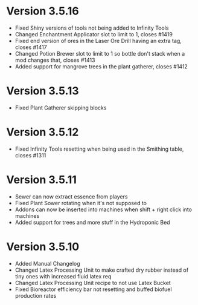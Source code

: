 # Version 3.5.16

* Fixed Shiny versions of tools not being added to Infinity Tools
* Changed Enchantment Applicator slot to limit to 1, closes #1419
* Fixed end version of ores in the Laser Ore Drill having an extra tag, closes #1417
* Changed Potion Brewer slot to limit to 1 so bottle don't stack when a mod changes that, closes #1413
* Added support for mangrove trees in the plant gatherer, closes #1412

# Version 3.5.13

* Fixed Plant Gatherer skipping blocks

# Version 3.5.12

* Fixed Infinity Tools resetting when being used in the Smithing table, closes #1311

# Version 3.5.11

* Sewer can now extract essence from players
* Fixed Plant Sower rotating when it's not supposed to
* Addons can now be inserted into machines when shift + right click into machines
* Added support for trees and more stuff in the Hydroponic Bed

# Version 3.5.10

* Added Manual Changelog
* Changed Latex Processing Unit to make crafted dry rubber instead of tiny ones with increased fluid latex req
* Changed Latex Processing Unit recipe to not use Latex Bucket
* Fixed Bioreactor efficiency bar not resetting and buffed biofuel production rates
